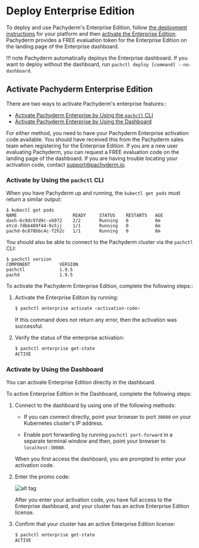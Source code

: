 # Deploy Enterprise Edition

To deploy and use Pachyderm's Enterprise Edition, follow
[the deployment instructions](../deploy-manage/deploy/google_cloud_platform.md)
for your platform and then
[activate the Enterprise Edition](#activate-pachyderm-enterprise-edition).
Pachyderm provides a FREE evaluation token for the Enterprise Edition on the
landing page of the Enterprise dashboard.

!!! note Pachyderm automatically deploys the Enterprise dashboard. If you want
to deploy without the dashboard, run `pachctl deploy [command] --no-dashboard`.

## Activate Pachyderm Enterprise Edition

There are two ways to activate Pachyderm's enterprise features::

-   [Activate Pachyderm Enterprise by Using the `pachctl` CLI](#activate-by-using-the-pachctl-cli)
-   [Activate Pachyderm Enterprise by Using the Dashboard](#activate-by-using-the-dashboard)

For either method, you need to have your Pachyderm Enterprise activation code
available. You should have received this from the Pachyderm sales team when
registering for the Enterprise Edition. If you are a new user evaluating
Pachyderm, you can request a FREE evaluation code on the landing page of the
dashboard. If you are having trouble locating your activation code, contact
[support@pachyderm.io](mailto:support@pachyderm.io).

### Activate by Using the `pachctl` CLI

When you have Pachyderm up and running, the `kubectl get pods` must return a
similar output:

```
$ kubectl get pods
NAME                     READY     STATUS    RESTARTS   AGE
dash-6c9dc97d9c-vb972    2/2       Running   0          6m
etcd-7dbb489f44-9v5jj    1/1       Running   0          6m
pachd-6c878bbc4c-f2h2c   1/1       Running   0          6m
```

You should also be able to connect to the Pachyderm cluster via the `pachctl`
CLI:

```
$ pachctl version
COMPONENT           VERSION
pachctl             1.9.5
pachd               1.9.5
```

To activate the Pachyderm Enterprise Edition, complete the following steps::

1. Activate the Enterprise Edition by running:

    ```bash
    $ pachctl enterprise activate <activation-code>
    ```

    If this command does not return any error, then the activation was
    successful.

1. Verify the status of the enterprise activation:

    ```bash
    $ pachctl enterprise get-state
    ACTIVE
    ```

### Activate by Using the Dashboard

You can activate Enterprise Edition directly in the dashboard.

To active Enterprise Edition in the Dashboard, complete the following steps:

1. Connect to the dashboard by using one of the following methods:

    - If you can connect directly, point your browser to port `30080` on your
      Kubernetes cluster's IP address.

    - Enable port forwarding by running `pachctl port-forward` in a separate
      terminal window and then, point your browser to `localhost:30080`.

    When you first access the dashboard, you are prompted to enter your
    activation code.

1. Enter the promo code:

    ![alt tag](../assets/images/token.png)

    After you enter your activation code, you have full access to the Enterprise
    dashboard, and your cluster has an active Enterprise Edition license.

1. Confirm that your cluster has an active Enterprise Edition license:

    ```bash
    $ pachctl enterprise get-state
    ACTIVE
    ```
